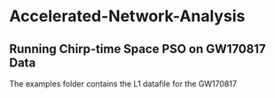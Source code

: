 # Accelerated-Network-Analysis

## Running Chirp-time Space PSO on GW170817 Data

The examples folder contains the L1 datafile for the GW170817
